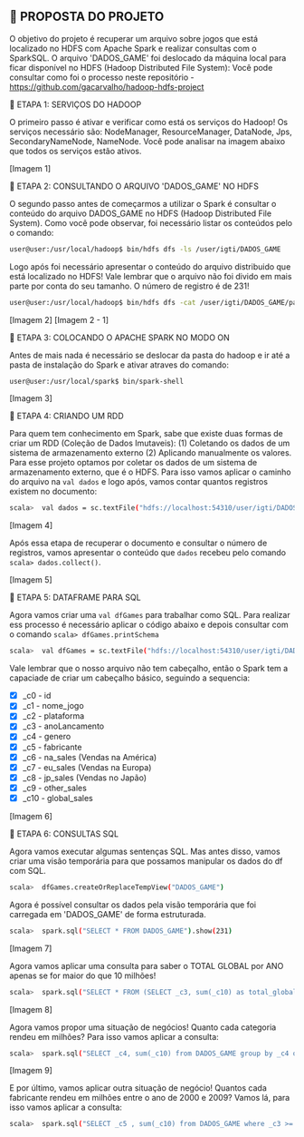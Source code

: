 ## 📌 PROPOSTA DO PROJETO

O objetivo do projeto é recuperar um arquivo sobre jogos que está localizado no HDFS com Apache Spark e realizar consultas com o SparkSQL. O arquivo 'DADOS_GAME' foi deslocado da máquina local para ficar disponível no HDFS (Hadoop Distributed File System): Você pode consultar como foi o processo neste repositório - https://github.com/gacarvalho/hadoop-hdfs-project 

📢  ETAPA 1: SERVIÇOS DO HADOOP

O primeiro passo é ativar e verificar como está os serviços do Hadoop! Os serviços necessário são: NodeManager, ResourceManager, DataNode, Jps, SecondaryNameNode, NameNode. Você pode analisar na imagem abaixo que todos os serviços estão ativos.

[Imagem 1]

📢  ETAPA 2: CONSULTANDO O ARQUIVO 'DADOS_GAME' NO HDFS

O segundo passo antes de começarmos a utilizar o Spark é consultar o conteúdo do arquivo DADOS_GAME no HDFS (Hadoop Distributed File System). Como você pode observar, foi necessário listar os conteúdos pelo o comando:

```bash
user@user:/usr/local/hadoop$ bin/hdfs dfs -ls /user/igti/DADOS_GAME
```
Logo após foi necessário apresentar o conteúdo do arquivo distribuido que está localizado no HDFS! Vale lembrar que o arquivo não foi divido em mais parte por conta do seu tamanho. O número de registro é de 231! 

```bash
user@user:/usr/local/hadoop$ bin/hdfs dfs -cat /user/igti/DADOS_GAME/part-m-00000
```
[Imagem 2]
[Imagem 2 - 1]

📢  ETAPA 3: COLOCANDO O APACHE SPARK NO MODO ON

Antes de mais nada é necessário se deslocar da pasta do hadoop e ir até a pasta de instalação do Spark e ativar atraves do comando:

```bash
user@user:/usr/local/spark$ bin/spark-shell
```
[Imagem 3]

📢  ETAPA 4: CRIANDO UM RDD 

Para quem tem conhecimento em Spark, sabe que existe duas formas de criar um RDD (Coleção de Dados Imutaveis): (1) Coletando os dados de um sistema de armazenamento externo (2) Aplicando manualmente os valores. Para esse projeto optamos por coletar os dados de um sistema de armazenamento externo, que é o HDFS. Para isso vamos aplicar o caminho do arquivo na ```val dados``` e logo após, vamos contar quantos registros existem no documento:

```bash
scala>  val dados = sc.textFile("hdfs://localhost:54310/user/igti/DADOS_GAME/part-m-00000")
```
[Imagem 4]

Após essa etapa de recuperar o documento e consultar o número de registros, vamos apresentar o conteúdo que ```dados``` recebeu pelo comando ```scala> dados.collect()```.

[Imagem 5]

📢  ETAPA 5: DATAFRAME PARA SQL 

Agora vamos criar uma ```val dfGames``` para trabalhar como SQL. Para realizar ess processo é necessário aplicar o código abaixo e depois consultar com o comando ```scala> dfGames.printSchema```

```bash
scala>  val dfGames = sc.textFile("hdfs://localhost:54310/user/igti/DADOS_GAME/part-m-00000")
```
Vale lembrar que o nosso arquivo não tem cabeçalho, então o Spark tem a capaciade de criar um cabeçalho básico, seguindo a sequencia: 
- [x] _c0 - id
- [x] _c1 - nome_jogo
- [x] _c2 - plataforma
- [x] _c3 - anoLancamento
- [x] _c4 - genero
- [x] _c5 - fabricante
- [x] _c6 - na_sales (Vendas na América)
- [x] _c7 - eu_sales (Vendas na Europa)
- [x] _c8 - jp_sales (Vendas no Japão)
- [x] _c9 - other_sales
- [x] _c10 - global_sales

[Imagem 6]

📢  ETAPA 6: CONSULTAS SQL 

Agora vamos executar algumas sentenças SQL. Mas antes disso, vamos criar uma visão temporária para que possamos manipular os dados do df com SQL. 

```bash
scala>  dfGames.createOrReplaceTempView("DADOS_GAME")
```
Agora é possível consultar os dados pela visão temporária que foi carregada em 'DADOS_GAME' de forma estruturada.

```bash
scala>  spark.sql("SELECT * FROM DADOS_GAME").show(231)
```
[Imagem 7]

Agora vamos aplicar uma consulta para saber o TOTAL GLOBAL por ANO apenas se for maior do que 10 milhões!

```bash
scala>  spark.sql("SELECT * FROM (SELECT _c3, sum(_c10) as total_global from DADOS_GAME group by _c3 order by _c3) as somador where somador.total_global > 10").show(231)
```
[Imagem 8]

Agora vamos propor uma situação de negócios! Quanto cada categoria rendeu em milhões? Para isso vamos aplicar a consulta:

```bash
scala>  spark.sql("SELECT _c4, sum(_c10) from DADOS_GAME group by _c4 order by _c4").show(231)
```
[Imagem 9]

E por último, vamos aplicar outra situação de negócio! Quantos cada fabricante rendeu em milhões entre o ano de 2000 e 2009? Vamos lá, para isso vamos aplicar a consulta:
```bash
scala>  spark.sql("SELECT _c5 , sum(_c10) from DADOS_GAME where _c3 >= 2000 and _c3 <= 2009 group by _c5").show(231)
```
